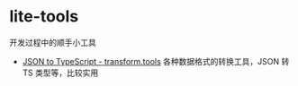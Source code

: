 lite-tools
===

开发过程中的顺手小工具

- [JSON to TypeScript - transform.tools](https://transform.tools/json-to-typescript)  各种数据格式的转换工具，JSON 转 TS 类型等，比较实用